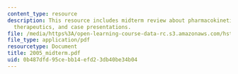 ```yaml
---
content_type: resource
description: This resource includes midterm review about pharmacokinetics, pharmacodynamics,
  therapeutics, and case presentations.
file: /media/https%3A/open-learning-course-data-rc.s3.amazonaws.com/hst-151-principles-of-pharmacology-spring-2005/0b487dfd95cebb14efd23db40be34b04_2005_midterm.pdf
file_type: application/pdf
resourcetype: Document
title: 2005_midterm.pdf
uid: 0b487dfd-95ce-bb14-efd2-3db40be34b04
---
```

